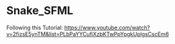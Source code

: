 # Snake_SFML

Following this Tutorial:
https://www.youtube.com/watch?v=2fizsE5ynTM&list=PLbPaYYCufiXzbKTwPpYpgkUplgsCscEm6
